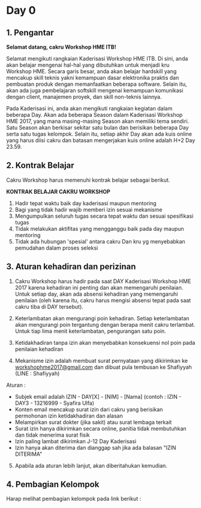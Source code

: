 # Day 0

## 1. Pengantar

**Selamat datang, cakru Workshop HME ITB!**


Selamat mengikuti rangkaian Kaderisasi Workshop HME ITB. Di sini, anda akan belajar mengenai hal-hal yang dibutuhkan untuk menjadi kru Workshop HME. Secara garis besar, anda akan belajar hardskill yang mencakup skill teknis yakni kemampuan dasar elektronika praktis dan pembuatan produk dengan memanfaatkan beberapa software. Selain itu, akan ada juga pembelajaran softskill mengenai kemampuan komunikasi dengan client, manajemen proyek, dan skill non-teknis lainnya.

Pada Kaderisasi ini, anda akan mengikuti rangkaian kegiatan dalam beberapa Day. Akan ada beberapa Season dalam Kaderisasi Workshop HME 2017, yang mana masing-masing Season akan memiliki tema sendiri. Satu Season akan berkisar sekitar satu bulan dan berisikan beberapa Day serta satu tugas kelompok. Selain itu, setiap akhir Day akan ada kuis online yang harus diisi cakru dan batasan mengerjakan kuis online adalah H+2 Day 23.59.

## 2. Kontrak Belajar

Cakru Workshop harus memenuhi kontrak belajar sebagai berikut.

**KONTRAK BELAJAR CAKRU WORKSHOP**
1. Hadir tepat waktu baik day kaderisasi maupun mentoring
2. Bagi yang tidak hadir wajib memberi izin sesuai mekanisme
3. Mengumpulkan seluruh tugas secara tepat waktu dan sesuai spesifikasi tugas
4. Tidak melakukan aktifitas yang mengganggu baik pada day maupun mentoring
5. Tidak ada hubungan 'spesial' antara cakru Dan kru yg menyebabkan pemudahan dalam proses seleksi

## 3. Aturan kehadiran dan perizinan

1. Cakru Workshop harus hadir pada saat DAY Kaderisasi Workshop HME 2017 karena kehadiran ini penting dan akan memengaruhi penilaian. Untuk setiap day, akan ada absensi kehadiran yang memengaruhi penilaian (oleh karena itu, cakru harus mengisi absensi tepat pada saat cakru tiba di DAY tersebut).

2. Keterlambatan akan mengurangi poin kehadiran. Setiap keterlambatan akan mengurangi poin tergantung dengan berapa menit cakru terlambat. Untuk tiap lima menit keterlambatan, pengurangan satu poin.

3. Ketidakhadiran tanpa izin akan menyebabkan konsekuensi nol poin pada penilaian kehadiran

4. Mekanisme izin adalah membuat surat pernyataan yang dikirimkan ke workshophme2017@gmail.com dan dibuat pula tembusan ke Shafiyyah (LINE : Shafiyyah)

  Aturan : 
  * Subjek email adalah IZIN - DAY[X] - [NIM] - [Nama] (contoh : IZIN - DAY3 - 13216999 - Syafira Ulfa)
  * Konten email mencakup surat izin dari cakru yang berisikan permohonan izin ketidakhadiran dan alasan
  * Melampirkan surat dokter (jika sakit) atau surat lembaga terkait
  * Surat izin hanya dikirimkan secara online, panitia tidak membutuhkan dan tidak menerima surat fisik
  * Izin paling lambat dikirimkan J-12 Day Kaderisasi
  * Izin hanya akan diterima dan dianggap sah jika ada balasan "IZIN DITERIMA"
  
5. Apabila ada aturan lebih lanjut, akan diberitahukan kemudian.

## 4. Pembagian Kelompok

Harap melihat pembagian kelompok pada link berikut : 




